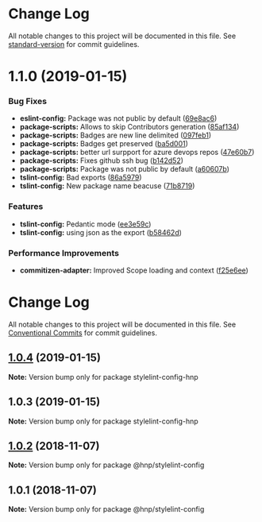 # Change Log

All notable changes to this project will be documented in this file. See [standard-version](https://github.com/conventional-changelog/standard-version) for commit guidelines.

<a name="1.1.0"></a>
# 1.1.0 (2019-01-15)


### Bug Fixes

* **eslint-config:** Package was not public by default ([69e8ac6](https://github.com/MechanicalHuman/hnp-utilities/commit/69e8ac6))
* **package-scripts:** Allows to skip Contributors generation ([85af134](https://github.com/MechanicalHuman/hnp-utilities/commit/85af134))
* **package-scripts:** Badges are new line delimited ([097feb1](https://github.com/MechanicalHuman/hnp-utilities/commit/097feb1))
* **package-scripts:** Badges get preserved ([ba5d001](https://github.com/MechanicalHuman/hnp-utilities/commit/ba5d001))
* **package-scripts:** better url surpport for azure devops repos ([47e60b7](https://github.com/MechanicalHuman/hnp-utilities/commit/47e60b7))
* **package-scripts:** Fixes github ssh bug ([b142d52](https://github.com/MechanicalHuman/hnp-utilities/commit/b142d52))
* **package-scripts:** Package was not public by default ([a60607b](https://github.com/MechanicalHuman/hnp-utilities/commit/a60607b))
* **tslint-config:** Bad exports ([86a5979](https://github.com/MechanicalHuman/hnp-utilities/commit/86a5979))
* **tslint-config:** New package name beacuse ([71b8719](https://github.com/MechanicalHuman/hnp-utilities/commit/71b8719))


### Features

* **tslint-config:** Pedantic mode ([ee3e59c](https://github.com/MechanicalHuman/hnp-utilities/commit/ee3e59c))
* **tslint-config:** using json as the export ([b58462d](https://github.com/MechanicalHuman/hnp-utilities/commit/b58462d))


### Performance Improvements

* **commitizen-adapter:** Improved Scope loading and context ([f25e6ee](https://github.com/MechanicalHuman/hnp-utilities/commit/f25e6ee))



# Change Log

All notable changes to this project will be documented in this file.
See [Conventional Commits](https://conventionalcommits.org) for commit guidelines.

## [1.0.4](https://github.com/MechanicalHuman/hnp-utilities/compare/stylelint-config-hnp@1.0.3...stylelint-config-hnp@1.0.4) (2019-01-15)

**Note:** Version bump only for package stylelint-config-hnp

## 1.0.3 (2019-01-15)

**Note:** Version bump only for package stylelint-config-hnp

## [1.0.2](https://github.com/MechanicalHuman/hnp-utilities/compare/@hnp/stylelint-config@1.0.1...@hnp/stylelint-config@1.0.2) (2018-11-07)

**Note:** Version bump only for package @hnp/stylelint-config

## 1.0.1 (2018-11-07)

**Note:** Version bump only for package @hnp/stylelint-config
